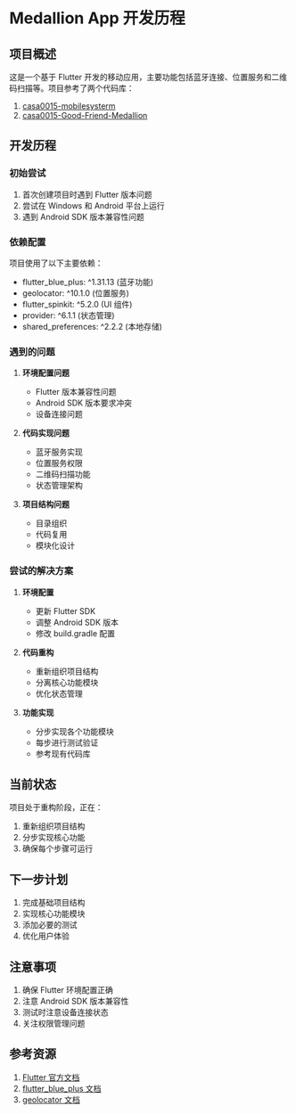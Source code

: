 # Medallion App 开发历程

## 项目概述
这是一个基于 Flutter 开发的移动应用，主要功能包括蓝牙连接、位置服务和二维码扫描等。项目参考了两个代码库：
1. [casa0015-mobilesysterm](https://github.com/wudaozhiying1/casa0015-mobilesysterm.git)
2. [casa0015-Good-Friend-Medallion](git@github.com:UCLcaozhiyu/casa0015-Good-Friend-Medallion.git)

## 开发历程

### 初始尝试
1. 首次创建项目时遇到 Flutter 版本问题
2. 尝试在 Windows 和 Android 平台上运行
3. 遇到 Android SDK 版本兼容性问题

### 依赖配置
项目使用了以下主要依赖：
- flutter_blue_plus: ^1.31.13 (蓝牙功能)
- geolocator: ^10.1.0 (位置服务)
- flutter_spinkit: ^5.2.0 (UI 组件)
- provider: ^6.1.1 (状态管理)
- shared_preferences: ^2.2.2 (本地存储)

### 遇到的问题

1. **环境配置问题**
   - Flutter 版本兼容性问题
   - Android SDK 版本要求冲突
   - 设备连接问题

2. **代码实现问题**
   - 蓝牙服务实现
   - 位置服务权限
   - 二维码扫描功能
   - 状态管理架构

3. **项目结构问题**
   - 目录组织
   - 代码复用
   - 模块化设计

### 尝试的解决方案

1. **环境配置**
   - 更新 Flutter SDK
   - 调整 Android SDK 版本
   - 修改 build.gradle 配置

2. **代码重构**
   - 重新组织项目结构
   - 分离核心功能模块
   - 优化状态管理

3. **功能实现**
   - 分步实现各个功能模块
   - 每步进行测试验证
   - 参考现有代码库

## 当前状态
项目处于重构阶段，正在：
1. 重新组织项目结构
2. 分步实现核心功能
3. 确保每个步骤可运行

## 下一步计划
1. 完成基础项目结构
2. 实现核心功能模块
3. 添加必要的测试
4. 优化用户体验

## 注意事项
1. 确保 Flutter 环境配置正确
2. 注意 Android SDK 版本兼容性
3. 测试时注意设备连接状态
4. 关注权限管理问题

## 参考资源
1. [Flutter 官方文档](https://flutter.dev/docs)
2. [flutter_blue_plus 文档](https://pub.dev/packages/flutter_blue_plus)
3. [geolocator 文档](https://pub.dev/packages/geolocator) 